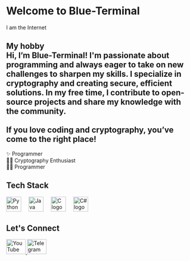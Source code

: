 <h1 align="left">Welcome to Blue-Terminal</h1>

<p align="left">I am the Internet</p>

<h2 align="left">
  My hobby<br>
  Hi, I’m Blue-Terminal! I'm passionate about programming and always eager to take on new challenges to sharpen my skills. I specialize in cryptography and creating secure, efficient solutions. In my free time, I contribute to open-source projects and share my knowledge with the community.<br><br>
  If you love coding and cryptography, you’ve come to the right place!
</h2>

<p align="left">
  ✨ Programmer<br>
  🐱‍💻 Cryptography Enthusiast<br>
  👨‍💻 Programmer
</p>

<h2 align="left">Tech Stack</h2>

<div align="left">
  <img src="https://cdn.jsdelivr.net/gh/devicons/devicon/icons/python/python-original.svg" height="40" alt="Python logo" />
  <img width="12" />
  <img src="https://cdn.jsdelivr.net/gh/devicons/devicon/icons/java/java-original.svg" height="40" alt="Java logo" />
  <img width="12" />
  <img src="https://cdn.jsdelivr.net/gh/devicons/devicon/icons/c/c-original.svg" height="40" alt="C logo" />
  <img width="12" />
  <img src="https://cdn.jsdelivr.net/gh/devicons/devicon/icons/csharp/csharp-original.svg" height="40" alt="C# logo" />
</div>

<h2 align="left">Let's Connect</h2>

<div align="left">
  <a href="https://www.youtube.com/@blue-terminal" target="_blank">
    <img src="https://raw.githubusercontent.com/maurodesouza/profile-readme-generator/master/src/assets/icons/social/youtube/default.svg" width="52" height="40" alt="YouTube logo" />
  </a>
  <a href="https://t.me/blue_terminal_official_haking" target="_blank">
    <img src="https://raw.githubusercontent.com/maurodesouza/profile-readme-generator/master/src/assets/icons/social/telegram/default.svg" width="52" height="40" alt="Telegram logo" />
  </a>
</div>
